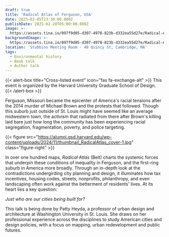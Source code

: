 ```yaml
---
draft: true
title: 'Radical Atlas of Ferguson, USA'
date: 2025-03-05T23:30:00.000Z
publishDate: 2025-02-20T05:00:00.000Z
image: >-
  https://assets.tina.io/097f9d05-d307-4978-823b-d332ea55d27e/Radical-Atlast-p40-key-5.jpg
backgroundImage: >-
  https://assets.tina.io/097f9d05-d307-4978-823b-d332ea55d27e/Radical-Atlast-p40-key-5.jpg
location: 'Stubbins Meeting Room - 48 Quincy St, Cambridge, MA'
tags:
  - Environmental history
  - Book talk
  - Author talk
---
```


{{\< alert-box title="Cross-listed event" icon="fas fa-exchange-alt" >}} This event is organized by the Harvard University Graduate School of Design. {{\< /alert-box >}}

Ferguson, Missouri became the epicenter of America's racial tensions after the 2014 murder of Michael Brown and the protests that followed. Though this suburb just outside of St. Louis might have seemed like an average midwestern town, the activism that radiated from there after Brown's killing laid bare just how long the community has been experiencing racial segregation, fragmentation, poverty, and police targeting.

{{< figure src="https://alumni.gsd.harvard.edu/wp-content/uploads/2024/11/thumbnail_RadicalAtlas_cover-1.jpg" class="figure-right" >}}

In over one hundred maps, *Radical Atlas* (Belt) charts the systemic forces that underpin these conditions of inequality in Ferguson, and the first-ring suburb in America more broadly. Through an in-depth look at the contradictions undergirding city planning and design, it illuminates how tax incentives, housing codes, streets, nonprofits, philanthropy, and even landscaping often work against the betterment of residents' lives. At its heart lies a key question:

*Just who are our cities being built for?*

This talk is being done by Patty Heyda, a professor of urban design and architecture at Washington University in St. Louis. She draws on her professional experience across the disciplines to study American cities and design policies, with a focus on mapping, urban redevelopment and public futures.
